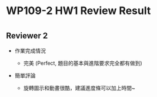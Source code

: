
WP109-2 HW1 Review Result
=========================

# 

## Reviewer 2
- 作業完成情況
	- 完美 (Perfect, 題目的基本與進階要求完全都有做到)

- 簡單評論
	- 旋轉圖示和動畫很酷，建議進度條可以加上時間~

